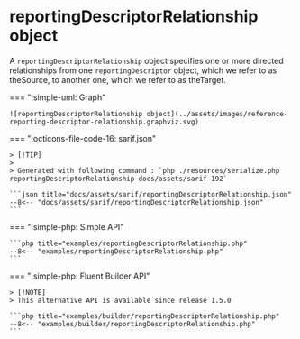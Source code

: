 <!-- markdownlint-disable MD013 -->
# reportingDescriptorRelationship object

A `reportingDescriptorRelationship` object specifies one or more directed relationships
from one `reportingDescriptor` object, which we refer to as theSource, to another one, which we refer to as theTarget.

=== ":simple-uml: Graph"

    ![reportingDescriptorRelationship object](../assets/images/reference-reporting-descriptor-relationship.graphviz.svg)

=== ":octicons-file-code-16: sarif.json"

    > [!TIP]
    >
    > Generated with following command : `php ./resources/serialize.php reportingDescriptorRelationship docs/assets/sarif 192`

    ```json title="docs/assets/sarif/reportingDescriptorRelationship.json"
    --8<-- "docs/assets/sarif/reportingDescriptorRelationship.json"
    ```

=== ":simple-php: Simple API"

    ```php title="examples/reportingDescriptorRelationship.php"
    --8<-- "examples/reportingDescriptorRelationship.php"
    ```

=== ":simple-php: Fluent Builder API"

    > [!NOTE]
    > This alternative API is available since release 1.5.0

    ```php title="examples/builder/reportingDescriptorRelationship.php"
    --8<-- "examples/builder/reportingDescriptorRelationship.php"
    ```
